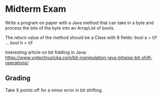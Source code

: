 # Midterm Exam

Write a program on paper with a Java method that can take in a byte and process the bits of the byte into an ArrayList of bools.

The return value of the method should be a Class with 8 fields:
bool a = t/f
...
bool h = t/f

Interesting article on bit fiddling in Java:
https://www.vojtechruzicka.com/bit-manipulation-java-bitwise-bit-shift-operations/

## Grading
Take X points off for a minor error in bit shifting. 
